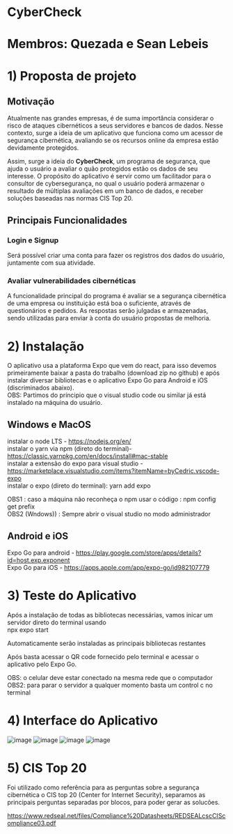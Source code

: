 # CyberCheck
# Membros: Quezada e Sean Lebeis
# 1) Proposta de projeto

## Motivação

Atualmente nas grandes empresas, é de suma importância considerar o risco de ataques cibernéticos a seus servidores e bancos de dados. Nesse contexto, surge a ideia de um aplicativo que funciona como um acessor de segurança cibernética, avaliando se os recursos online da empresa estão devidamente protegidos.

Assim, surge a ideia do **CyberCheck**, um programa de segurança, que ajuda o usuário a avaliar o quão protegidos estão os dados de seu interesse. O propósito do aplicativo é servir como um facilitador para o consultor de cybersegurança, no qual o usuário poderá armazenar o resultado de múltiplas avaliações em um banco de dados, e receber soluções baseadas nas normas CIS Top 20.

## Principais Funcionalidades

### Login e Signup

Será possível criar uma conta para fazer os registros dos dados do usuário, juntamente com sua atividade.

### Avaliar vulnerabilidades cibernéticas 

A funcionalidade principal do programa é avaliar se a segurança cibernética de uma empresa ou instituição está boa o suficiente, através de questionários e pedidos. As respostas serão julgadas e armazenadas, sendo utilizadas para enviar à conta do usuário propostas de melhoria.


# 2) Instalação

O aplicativo usa a plataforma Expo que vem do react, para isso devemos primeiramente baixar a pasta do trabalho (download zip no github) e após instalar diversar bibliotecas e o aplicativo Expo Go para Android e iOS (discriminados abaixo).<br/>
OBS: Partimos do príncipio que o visual studio code ou similar já está instalado na máquina do usuário.

## Windows e MacOS

instalar o node LTS - https://nodejs.org/en/ <br />
instalar o yarn via npm (direto do terminal)- https://classic.yarnpkg.com/en/docs/install#mac-stable <br />
instalar a extensão do expo para visual studio - https://marketplace.visualstudio.com/items?itemName=byCedric.vscode-expo <br />
instalar o expo (direto do terminal): yarn add expo

OBS1 : caso a máquina não reconheça o npm usar o código : npm config get prefix <br />
OBS2 (Wndows)) : Sempre abrir o visual studio no modo administrador <br />

## Android e iOS

Expo Go para android - https://play.google.com/store/apps/details?id=host.exp.exponent <br />
Expo Go para iOS - https://apps.apple.com/app/expo-go/id982107779 <br />

# 3) Teste do Aplicativo
Após a instalação de todas as bibliotecas necessárias, vamos inicar um servidor direto do terminal usando <br />
npx expo start <br />

Automaticamente serão instaladas as principais bibliotecas restantes <br />

Após basta acessar o QR code fornecido pelo terminal e acessar o aplicativo pelo Expo Go.

OBS: o celular deve estar conectado na mesma rede que o computador
OBS2: para parar o servidor a qualquer momento basta um control c no terminal

# 4) Interface do Aplicativo

![image](https://user-images.githubusercontent.com/114265258/205094932-63807ba6-7988-4685-95d2-9d1da144038c.png)
![image](https://user-images.githubusercontent.com/114265258/205095407-56472097-c9a6-4d5b-ab62-44d67ffb28b9.png)
![image](https://user-images.githubusercontent.com/114265258/205095690-e315b223-794a-4192-af8b-5fb0f84ebf22.png)
![image](https://user-images.githubusercontent.com/114265258/205097224-85e7bd6f-65fb-4f7a-92c1-631e354e3823.png)

# 5) CIS Top 20

Foi utilizado como referência para as perguntas sobre a segurança cibernética o CIS top 20 (Center for Internet Security), separamos as principais perguntas separadas por blocos, para poder gerar as solucões. <br />

https://www.redseal.net/files/Compliance%20Datasheets/REDSEALcscCIScompliance03.pdf
